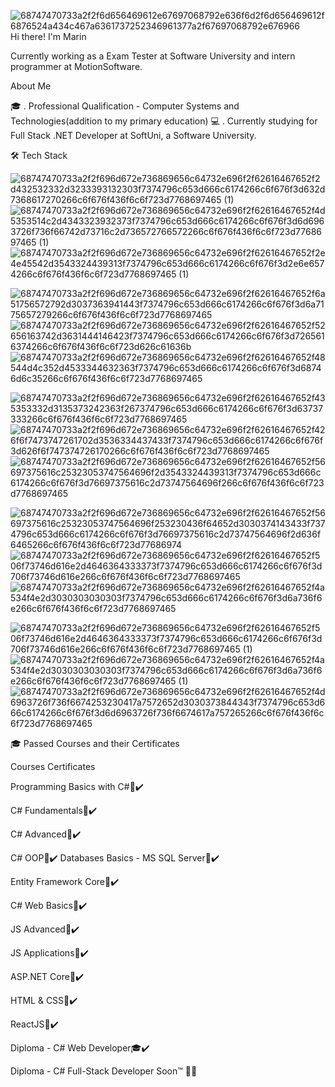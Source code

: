 ![68747470733a2f2f6d656469612e67697068792e636f6d2f6d656469612f6876524a434c467a6361737252346961377a2f67697068792e676966](https://user-images.githubusercontent.com/25013809/151036857-ff2fe2c4-599a-40ad-b8d8-5eec6583f3f6.gif)
 Hi there! I'm Marin
 
Currently working as a Exam Tester at Software University and intern programmer at MotionSoftware.

About Me

🎓  . Professional Qualification - Computer Systems and Technologies(addition to my primary education)
💻  . Currently studying for Full Stack .NET Developer at SoftUni, a Software University.


🛠  Tech Stack 

![68747470733a2f2f696d672e736869656c64732e696f2f62616467652f2d432532332d3233393132303f7374796c653d666c6174266c6f676f3d632d7368617270266c6f676f436f6c6f723d7768697465 (1)](https://user-images.githubusercontent.com/25013809/151029014-b9bab519-c5cd-4198-a5f3-f908ecac44a6.svg)
 ![68747470733a2f2f696d672e736869656c64732e696f2f62616467652f4d5353514c2d4343323932373f7374796c653d666c6174266c6f676f3d6d6963726f736f66742d73716c2d736572766572266c6f676f436f6c6f723d7768697465 (1)](https://user-images.githubusercontent.com/25013809/151029030-e8da2b36-297b-407c-9ed2-5a845a0a5752.svg) ![68747470733a2f2f696d672e736869656c64732e696f2f62616467652f2e4e45542d3543324439313f7374796c653d666c6174266c6f676f3d2e6e6574266c6f676f436f6c6f723d7768697465 (1)](https://user-images.githubusercontent.com/25013809/151029090-19040cbb-b33a-4837-adbc-88e5f8cdf7b8.svg)
 
 ![68747470733a2f2f696d672e736869656c64732e696f2f62616467652f6a51756572792d3037363941443f7374796c653d666c6174266c6f676f3d6a7175657279266c6f676f436f6c6f723d7768697465](https://user-images.githubusercontent.com/25013809/151029132-6eb4c04a-6d26-41b0-bde7-060beca4d7bd.svg)
 ![68747470733a2f2f696d672e736869656c64732e696f2f62616467652f52656163742d3631444146423f7374796c653d666c6174266c6f676f3d7265616374266c6f676f436f6c6f723d626c61636b](https://user-images.githubusercontent.com/25013809/151029147-14b5c9eb-0e5e-47da-b3a0-3359a30e5138.svg) ![68747470733a2f2f696d672e736869656c64732e696f2f62616467652f48544d4c352d4533344632363f7374796c653d666c6174266c6f676f3d68746d6c35266c6f676f436f6c6f723d7768697465](https://user-images.githubusercontent.com/25013809/151029182-1350b9ff-0c81-41af-8eaa-761c9822b93c.svg)
 
 ![68747470733a2f2f696d672e736869656c64732e696f2f62616467652f435353332d3135373242363f267374796c653d666c6174266c6f676f3d63737333266c6f676f436f6c6f723d7768697465](https://user-images.githubusercontent.com/25013809/151029207-56387d1f-d59e-4187-8943-1ff5fb95b6dd.svg) ![68747470733a2f2f696d672e736869656c64732e696f2f62616467652f426f6f7473747261702d3536334437433f7374796c653d666c6174266c6f676f3d626f6f747374726170266c6f676f436f6c6f723d7768697465](https://user-images.githubusercontent.com/25013809/151029268-e1666565-c22b-450d-bc29-2e99353df6d1.svg)
 ![68747470733a2f2f696d672e736869656c64732e696f2f62616467652f56697375616c25323053747564696f2d3543324439313f7374796c653d666c6174266c6f676f3d76697375616c2d73747564696f266c6f676f436f6c6f723d7768697465](https://user-images.githubusercontent.com/25013809/151029286-d1fad2ad-5eed-46db-b997-e466cf0bfa5f.svg)
 
 ![68747470733a2f2f696d672e736869656c64732e696f2f62616467652f56697375616c25323053747564696f253230436f64652d3030374143433f7374796c653d666c6174266c6f676f3d76697375616c2d73747564696f2d636f6465266c6f676f436f6c6f723d77686974](https://user-images.githubusercontent.com/25013809/151029310-ef9744b2-dffc-4a6c-b3b4-ba755f82186c.svg) ![68747470733a2f2f696d672e736869656c64732e696f2f62616467652f506f73746d616e2d4646364333373f7374796c653d666c6174266c6f676f3d706f73746d616e266c6f676f436f6c6f723d7768697465](https://user-images.githubusercontent.com/25013809/151029357-f9dbf4a4-679c-41c6-a650-5ef8ff0549f4.svg)
 ![68747470733a2f2f696d672e736869656c64732e696f2f62616467652f4a534f4e2d3030303030303f7374796c653d666c6174266c6f676f3d6a736f6e266c6f676f436f6c6f723d7768697465](https://user-images.githubusercontent.com/25013809/151029374-2fec0141-2722-4440-b3e7-0f911bc44da3.svg)
 
 ![68747470733a2f2f696d672e736869656c64732e696f2f62616467652f506f73746d616e2d4646364333373f7374796c653d666c6174266c6f676f3d706f73746d616e266c6f676f436f6c6f723d7768697465 (1)](https://user-images.githubusercontent.com/25013809/151029402-7280d708-77fc-45d8-a0ba-794710a972f2.svg) ![68747470733a2f2f696d672e736869656c64732e696f2f62616467652f4a534f4e2d3030303030303f7374796c653d666c6174266c6f676f3d6a736f6e266c6f676f436f6c6f723d7768697465 (1)](https://user-images.githubusercontent.com/25013809/151029585-0b2363fc-baf8-481f-8532-2c53fa8cd893.svg)
 ![68747470733a2f2f696d672e736869656c64732e696f2f62616467652f4d6963726f736f6674253230417a7572652d3030373844343f7374796c653d666c6174266c6f676f3d6d6963726f736f6674617a757265266c6f676f436f6c6f723d7768697465](https://user-images.githubusercontent.com/25013809/151029599-52c340f5-2d64-45b2-ba0b-f6f8b2f204ee.svg)


 






 



🎓  Passed Courses and their Certificates


Courses	Certificates

Programming Basics with C#📜✔️ 

C# Fundamentals📜✔️ 

C# Advanced📜✔️

C# OOP📜✔️ 
Databases Basics - MS SQL Server📜✔️

Entity Framework Core📜✔️

C# Web Basics📜✔️

JS Advanced📜✔️

JS Applications📜✔️

ASP.NET Core📜✔️

HTML & CSS📜✔️

ReactJS📜✔️

Diploma - C# Web Developer🎓✔️

Diploma - C# Full-Stack Developer	Soon™ 👨‍💻
